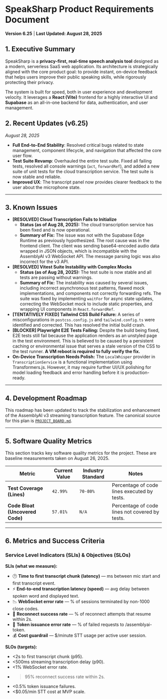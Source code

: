# SpeakSharp Product Requirements Document

**Version 6.25** | **Last Updated: August 28, 2025**

## 1. Executive Summary

SpeakSharp is a **privacy-first, real-time speech analysis tool** designed as a modern, serverless SaaS web application. Its architecture is strategically aligned with the core product goal: to provide instant, on-device feedback that helps users improve their public speaking skills, while rigorously protecting their privacy.

The system is built for speed, both in user experience and development velocity. It leverages a **React (Vite)** frontend for a highly interactive UI and **Supabase** as an all-in-one backend for data, authentication, and user management.


## 2. Recent Updates (v6.25)
*August 28, 2025*
- **Full End-to-End Stability**: Resolved critical bugs related to state management, component lifecycle, and navigation that affected the core user flow.
- **Test Suite Revamp**: Overhauled the entire test suite. Fixed all failing tests, resolved all console warnings (`act`, `forwardRef`), and added a new suite of unit tests for the cloud transcription service. The test suite is now stable and reliable.
- **Improved UX**: The transcript panel now provides clearer feedback to the user about the microphone state.

---

## 3. Known Issues
- **[RESOLVED] Cloud Transcription Fails to Initialize**
  - **Status (as of Aug 28, 2025):** The cloud transcription service has been fixed and is now operational.
  - **Summary of Fix:** The issue was not with the Supabase Edge Runtime as previously hypothesized. The root cause was in the frontend client. The client was sending base64-encoded audio data wrapped in JSON objects, which is incompatible with the AssemblyAI v3 WebSocket API. The message parsing logic was also incorrect for the v3 API.
- **[RESOLVED] Vitest Suite Instability with Complex Mocks**
  - **Status (as of Aug 28, 2025):** The test suite is now stable and all tests are passing without warnings.
  - **Summary of Fix:** The instability was caused by several issues, including incorrect asynchronous test patterns, flawed mock implementations, and components not correctly forwarding refs. The suite was fixed by implementing `waitFor` for async state updates, correcting the WebSocket mock to include static properties, and wrapping UI components in `React.forwardRef`.
- **[TENTATIVELY FIXED] Tailwind CSS Build Failure:** A series of misconfigurations in `postcss.config.js` and `tailwind.config.ts` were identified and corrected. This has resolved the initial build crash.
- **[BLOCKER] Playwright E2E Tests Failing:** Despite the build being fixed, E2E tests still fail because the application renders as an unstyled page in the test environment. This is believed to be caused by a persistent caching or environmental issue that serves a stale version of the CSS to the test runner. **A VM reboot is required to fully verify the fix.**
- **On-Device Transcription Needs Polish:** The `LocalWhisper` provider in `TranscriptionService` is a functional implementation using Transformers.js. However, it may require further UI/UX polishing for model loading feedback and error handling before it is production-ready.

---

## 4. Development Roadmap
This roadmap has been updated to track the stabilization and enhancement of the AssemblyAI v3 streaming transcription feature. The canonical source for this plan is [`PROJECT_BOARD.md`](./PROJECT_BOARD.md).

---

## 5. Software Quality Metrics

This section tracks key software quality metrics for the project. These are baseline measurements taken on August 26, 2025.

| Metric                        | Current Value | Industry Standard | Notes                                           |
| ----------------------------- | ------------- | ----------------- | ----------------------------------------------- |
| **Test Coverage (Lines)**     | `42.99%`      | `70-80%`          | Percentage of code lines executed by tests.     |
| **Code Bloat (Uncovered Code)** | `57.01%`      | `N/A`             | Percentage of code lines not covered by tests.  |
---

## 6. Metrics and Success Criteria

### Service Level Indicators (SLIs) & Objectives (SLOs)

**SLIs (what we measure):**

- 🕑 **Time to first transcript chunk (latency)** — ms between mic start and first transcript event.
- ⚡ **End-to-end transcription latency (speed)** — avg delay between spoken word and displayed text.
- 📉 **WebSocket error rate** — % of sessions terminated by non-1000 close codes.
- 🔄 **Reconnect success rate** — % of reconnect attempts that resume within 2s.
- 🔐 **Token issuance error rate** — % of failed requests to /assemblyai-token.
- 💰 **Cost guardrail** — $/minute STT usage per active user session.

**SLOs (targets):**

- <2s to first transcript chunk (p95).
- <500ms streaming transcription delay (p90).
- <1% WebSocket error rate.
- >95% reconnect success rate within 2s.
- <0.5% token issuance failures.
- <$0.05/min STT cost at MVP scale.
